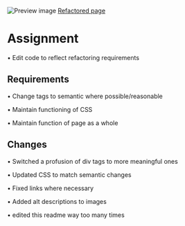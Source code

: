![Preview image](./assets/images/screenshot.png)
[Refactored page](https://mollydotwhat.github.io/semantic-html/)

# Assignment

• Edit code to reflect refactoring requirements


## Requirements

• Change tags to semantic where possible/reasonable

• Maintain functioning of CSS

• Maintain function of page as a whole


## Changes

• Switched a profusion of div tags to more meaningful ones

• Updated CSS to match semantic changes

• Fixed links where necessary

• Added alt descriptions to images

• edited this readme way too many times
